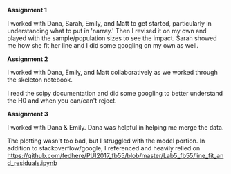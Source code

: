 **Assignment 1**

I worked with Dana, Sarah, Emily, and Matt to get started, particularly in understanding what to put in 'narray.' Then I revised it on my own and played with the sample/population sizes to see the impact. Sarah showed me how she fit her line and I did some googling on my own as well. 



**Assignment 2**

I worked with Dana, Emily, and Matt collaboratively as we worked through the skeleton notebook. 

I read the scipy documentation and did some googling to better understand the H0 and when you can/can't reject. 


**Assignment 3**

I worked with Dana & Emily. Dana was helpful in helping me merge the data. 

The plotting wasn't too bad, but I struggled with the model portion. In addition to stackoverflow/google, I referenced and heavily relied on https://github.com/fedhere/PUI2017_fb55/blob/master/Lab5_fb55/line_fit_and_residuals.ipynb 

